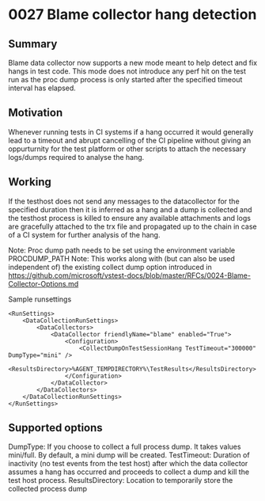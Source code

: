 # 0027 Blame collector hang detection

## Summary
Blame data collector now supports a new mode meant to help detect and fix hangs in test code. This mode does not introduce any perf hit on the test run as the proc dump process is only started after the specified timeout interval has elapsed. 

## Motivation
Whenever running tests in CI systems if a hang occurred it would generally lead to a timeout and abrupt cancelling of the CI pipeline without giving an oppurturnity for the test platform or other scripts to attach the necessary logs/dumps required to analyse the hang.

## Working
If the testhost does not send any messages to the datacollector for the specified duration then it is inferred as a hang and a dump is collected and the testhost process is killed to ensure any available attachments and logs are gracefully attached to the trx file and propagated up to the chain in case of a CI system for further analysis of the hang.

Note: Proc dump path needs to be set using the environment variable PROCDUMP_PATH
Note: This works along with (but can also be used independent of) the existing collect dump option introduced in https://github.com/microsoft/vstest-docs/blob/master/RFCs/0024-Blame-Collector-Options.md

Sample runsettings

```
<RunSettings>
    <DataCollectionRunSettings>
        <DataCollectors>
            <DataCollector friendlyName="blame" enabled="True">
                <Configuration>
                    <CollectDumpOnTestSessionHang TestTimeout="300000" DumpType="mini" />
                    <ResultsDirectory>%AGENT_TEMPDIRECTORY%\TestResults</ResultsDirectory>
                </Configuration>
            </DataCollector>
        </DataCollectors>
    </DataCollectionRunSettings>
</RunSettings>
```

## Supported options
DumpType: If you choose to collect a full process dump. It takes values mini/full. By default, a mini dump will be created.
TestTimeout: Duration of inactivity (no test events from the test host) after which the data collector assumes a hang has occurred and proceeds to collect a dump and kill the test host process.
ResultsDirectory: Location to temporarily store the collected process dump
